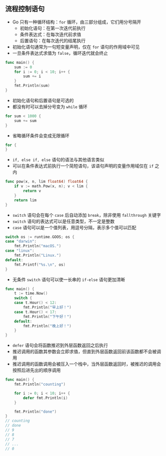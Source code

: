 ## 流程控制语句

- Go 只有一种循环结构：`for` 循环，由三部分组成，它们用分号隔开
  - 初始化语句：在第一次迭代前执行
  - 条件表达式：在每次迭代前求值
  - 后置语句：在每次迭代的结尾执行
- 初始化语句通常为一句短变量声明，仅在 `for` 语句的作用域中可见
- 一旦条件表达式求值为 `false`，循环迭代就会终止

```go
func main() {
	sum := 0
	for i := 0; i < 10; i++ {
		sum += i
	}
	fmt.Println(sum)
}
```

- 初始化语句和后置语句是可选的
- 都没有时可以去掉分号变为 `while` 循环

```go
for sum < 1000 {
	sum += sum
}
```

- 省略循环条件会变成无限循环

```go
for {
}
```

- `if, else if, else` 语句的语法与其他语言类似
- 可以在条件表达式前执行一个简短语句，该语句声明的变量作用域仅在 `if` 之内

```go
func pow(x, n, lim float64) float64 {
	if v := math.Pow(x, n); v < lim {
		return v
	}
	return lim
}
```

- `switch` 语句会在每个 `case` 后自动添加 `break`，除非使用 `fallthrough` 关键字
- `switch` 语句的表达式可以是任意类型，不一定是整数
- `case` 语句可以是一个值列表，用逗号分隔，表示多个值可以匹配

```go
switch os := runtime.GOOS; os {
case "darwin":
	fmt.Println("macOS.")
case "linux":
	fmt.Println("Linux.")
default:
	fmt.Printf("%s.\n", os)
}
```

- 无条件 `switch` 语句可以使一长串的 `if-else` 语句更加清晰

```go
func main() {
	t := time.Now()
	switch {
	case t.Hour() < 12:
		fmt.Println("早上好！")
	case t.Hour() < 17:
		fmt.Println("下午好！")
	default:
		fmt.Println("晚上好！")
	}
}
```

- `defer` 语句会将函数推迟到外层函数返回之后执行
- 推迟调用的函数其参数会立即求值，但直到外层函数返回前该函数都不会被调用
- 推迟调用的函数调用会被压入一个栈中，当外层函数返回时，被推迟的调用会按照后进先出的顺序调用

```go
func main() {
	fmt.Println("counting")

	for i := 0; i < 10; i++ {
		defer fmt.Println(i)
	}

	fmt.Println("done")
}
// counting
// done
// 9
// 8
// 7
// ...
// 0
```
